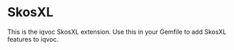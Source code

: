 # SkosXL
This is the iqvoc SkosXL extension. Use this in your Gemfile to add SkosXL
features to iqvoc.
